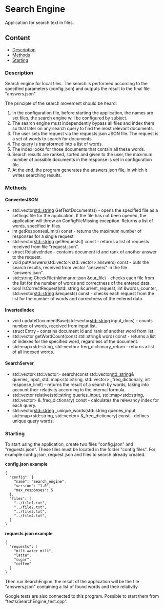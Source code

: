 # Search Engine
Application for search text in files.
## Content
* [Description](#description)
* [Methods](#methods)
* [Starting](#starting)

### Description

Search engine for local files. The search is performed according to the specified parameters (config.json) and outputs the result to the final file "answers.json".

The principle of the search movement should be heard:
1. In the configuration file, before starting the application, the names are set
files, the search engine will be configured by subject.
2. The search engine must independently bypass all files and
index them so that later on any search query to find the most
relevant documents.
3. The user sets the request via the requests.json JSON file. The request is
a set of words to search for documents.
4. The query is transformed into a list of words.
5. The index looks for those documents that contain all these words.
6. Search results are ranked, sorted and given to the user,
the maximum number of possible documents in the response is set in
configuration file.
7. At the end, the program generates the answers.json file, in which it writes
searching results.

### Methods

#### ConverterJSON
- std::vector<std::string> GetTextDocuments() - opens the specified file as a settings file for the application. If the file has not been opened, the application will throw an ConfigFileMissing exception. Returns a list of words, specified in files.
- int getResponsesLimit() const - returns the maximum number of responses for a single request.
- std::vector<std::string> getRequests() const - returns a list of requests received from file "request.json".
- struct RelativeIndex - contains document id and rank of another answer to the request.
- void putAnswers(std::vector<std::vector<RelativeIndex>> answers) const - puts the search results, received from vector "answers" in the file "answers.json".
- std::string CheckFile(nlohmann::json &cur_file) - checks each file from the list for the number of words and correctness of the entered data.
- bool IsCorrectRequest(std::string &current_request, int &words_counter, std::vector<std::string> &requests) const - checks each request from the list for the number of words and correctness of the entered data.

#### InvertedIndex
- void updateDocumentBase(std::vector<std::string> input_docs) - counts number of words, received from input list.
- struct Entry - contains document id and rank of another word from list.
- std::vector<Entry> getWordCount(const std::string& word) const - returns a list of indexes for the specified word, regardless of the document.
- std::map<std::string, std::vector<Entry>> freq_dictionary_return - returns a list of all indexed words.

#### SearchServer
- std::vector<std::vector<RelativeIndex>> search(const std::vector<std::string>& queries_input, std::map<std::string, std::vector<Entry>> _freq_dictionary, int response_limit) - returns the result of a search by words, taking into account their relativity according to the internal formula.
- std::vector<RelativeIndex> relative(std::string queries_input, std::map<std::string, std::vector<Entry>> &_freq_dictionary) const - calculates the relevancy index for each query.
- std::vector<std::string> _unique_words(std::string queries_input, std::map<std::string, std::vector<Entry>> &_freq_dictionary) const - defines unique query words.

### Starting

To start using the application, create two files "config.json" and "reguests.json". These files must be located in the folder "config files". For example config.json, request.json and files to search already created.

**config.json example**
	
	{
      "config": {
        "name": "Search_engine",
        "version": "1.0",
        "max_responses": 5
      },
      "files": [
        "../file1.txt",
        "../file2.txt",
        "../file3.txt",
        "../file4.txt",        
      ]
    }

**requests.json example**

    {
      "requests": [
        "milk water milk",
        "latte",
        "sugar",
        "coffee"
      ]
    }

Then run SearchEngine, the result of the application will be the file "answers.json" containing a list of found words and their relativity.
	
Google tests are also connected to this program. Possible to start them from "tests/SearchEngine_test.cpp".
